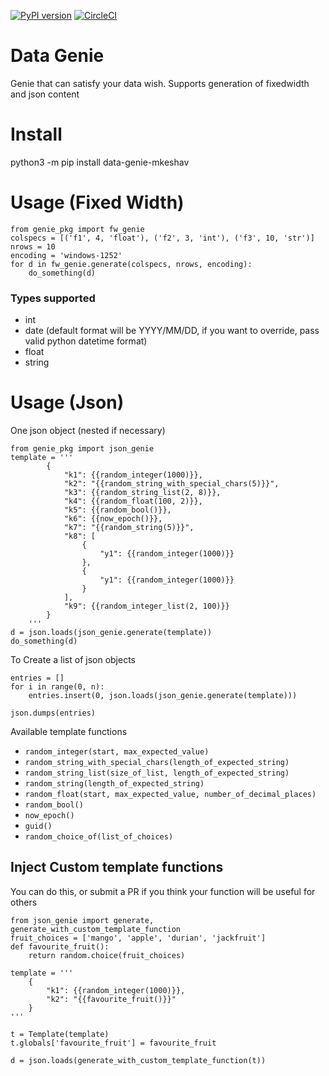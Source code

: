 [![PyPI version](https://badge.fury.io/py/data-genie-mkeshav.svg)](https://badge.fury.io/py/data-genie-mkeshav)
[![CircleCI](https://circleci.com/bb/mkeshav/data_genie.svg?style=svg)](https://circleci.com/bb/mkeshav/data_genie)

# Data Genie

Genie that can satisfy your data wish.
Supports generation of fixedwidth and json content

# Install
python3 -m pip install data-genie-mkeshav

# Usage (Fixed Width)
```
from genie_pkg import fw_genie
colspecs = [('f1', 4, 'float'), ('f2', 3, 'int'), ('f3', 10, 'str')]
nrows = 10
encoding = 'windows-1252'
for d in fw_genie.generate(colspecs, nrows, encoding):
    do_something(d)
```
### Types supported
- int
- date (default format will be YYYY/MM/DD, if you want to override, pass valid python datetime format)
- float
- string

# Usage (Json)
One json object (nested if necessary)

```
from genie_pkg import json_genie
template = '''
        {
            "k1": {{random_integer(1000)}},
            "k2": "{{random_string_with_special_chars(5)}}",
            "k3": {{random_string_list(2, 8)}},
            "k4": {{random_float(100, 2)}},
            "k5": {{random_bool()}},
            "k6": {{now_epoch()}},
            "k7": "{{random_string(5)}}",
            "k8": [
                {
                    "y1": {{random_integer(1000)}}
                },
                {
                    "y1": {{random_integer(1000)}}
                }
            ],
            "k9": {{random_integer_list(2, 100)}}
        }
    '''
d = json.loads(json_genie.generate(template))
do_something(d)
```

To Create a list of json objects
```
entries = []
for i in range(0, n):
    entries.insert(0, json.loads(json_genie.generate(template)))
        
json.dumps(entries)
```
Available template functions

- `random_integer(start, max_expected_value)`
- `random_string_with_special_chars(length_of_expected_string)`
- `random_string_list(size_of_list, length_of_expected_string)`
- `random_string(length_of_expected_string)`
- `random_float(start, max_expected_value, number_of_decimal_places)`
- `random_bool()`
- `now_epoch()`
- `guid()`
- `random_choice_of(list_of_choices)`

## Inject Custom template functions
You can do this, or submit a PR if you think your function will be useful for others

```
from json_genie import generate, generate_with_custom_template_function
fruit_choices = ['mango', 'apple', 'durian', 'jackfruit']
def favourite_fruit():
    return random.choice(fruit_choices)

template = '''
    {
        "k1": {{random_integer(1000)}},
        "k2": "{{favourite_fruit()}}"
    }
'''

t = Template(template)
t.globals['favourite_fruit'] = favourite_fruit

d = json.loads(generate_with_custom_template_function(t))
```